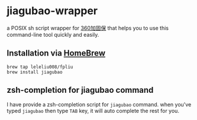 # jiagubao-wrapper
a POSIX sh script wrapper for [360加固保](https://jiagu.360.cn) that helps you to use this command-line tool quickly and easily.

## Installation via [HomeBrew](http://blog.fpliu.com/it/software/HomeBrew)
        
    brew tap leleliu008/fpliu 
    brew install jiagubao
    
## zsh-completion for jiagubao command
I have provide a zsh-completion script for `jiagubao` command. when you've typed `jiagubao` then type `TAB` key, it will auto complete the rest for you.

